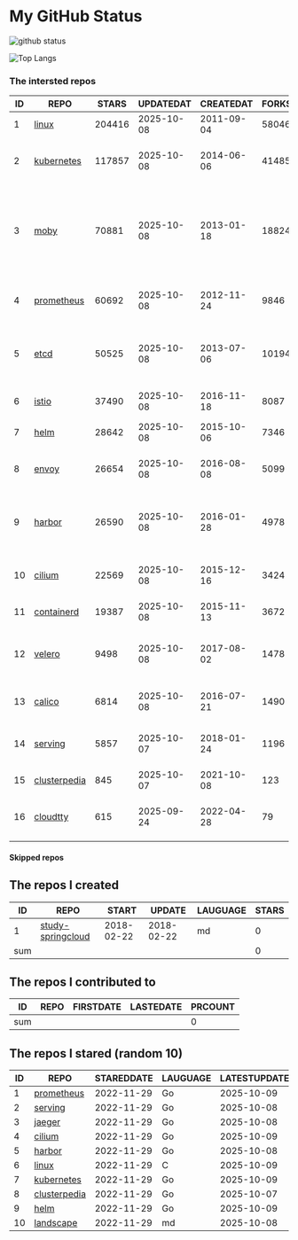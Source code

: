 # My GitHub Status

<img src="https://github-readme-stats-1.yihong0618.vercel.app/api?username=daoqingniu&show_icons=true&&&hide_title=true&count_private=true" alt="github status" />

![Top Langs](https://github-readme-stats-1.yihong0618.vercel.app/api/top-langs/?username=daoqingniu&layout=compact)

<!--START_SECTION:github_repos-->
### The intersted repos
| ID |                              REPO                               | STARS  | UPDATEDAT  | CREATEDAT  | FORKSCOUNT |                                                DESCRIPTIONS                                                |
|----|-----------------------------------------------------------------|--------|------------|------------|------------|------------------------------------------------------------------------------------------------------------|
|  1 | [linux](https://github.com/torvalds/linux)                      | 204416 | 2025-10-08 | 2011-09-04 |      58046 | Linux kernel source tree                                                                                   |
|  2 | [kubernetes](https://github.com/kubernetes/kubernetes)          | 117857 | 2025-10-08 | 2014-06-06 |      41485 | Production-Grade Container Scheduling and Management                                                       |
|  3 | [moby](https://github.com/moby/moby)                            |  70881 | 2025-10-08 | 2013-01-18 |      18824 | The Moby Project - a collaborative project for the container ecosystem to assemble container-based systems |
|  4 | [prometheus](https://github.com/prometheus/prometheus)          |  60692 | 2025-10-08 | 2012-11-24 |       9846 | The Prometheus monitoring system and time series database.                                                 |
|  5 | [etcd](https://github.com/etcd-io/etcd)                         |  50525 | 2025-10-08 | 2013-07-06 |      10194 | Distributed reliable key-value store for the most critical data of a distributed system                    |
|  6 | [istio](https://github.com/istio/istio)                         |  37490 | 2025-10-08 | 2016-11-18 |       8087 | Connect, secure, control, and observe services.                                                            |
|  7 | [helm](https://github.com/helm/helm)                            |  28642 | 2025-10-08 | 2015-10-06 |       7346 | The Kubernetes Package Manager                                                                             |
|  8 | [envoy](https://github.com/envoyproxy/envoy)                    |  26654 | 2025-10-08 | 2016-08-08 |       5099 | Cloud-native high-performance edge/middle/service proxy                                                    |
|  9 | [harbor](https://github.com/goharbor/harbor)                    |  26590 | 2025-10-08 | 2016-01-28 |       4978 | An open source trusted cloud native registry project that stores, signs, and scans content.                |
| 10 | [cilium](https://github.com/cilium/cilium)                      |  22569 | 2025-10-08 | 2015-12-16 |       3424 | eBPF-based Networking, Security, and Observability                                                         |
| 11 | [containerd](https://github.com/containerd/containerd)          |  19387 | 2025-10-08 | 2015-11-13 |       3672 | An open and reliable container runtime                                                                     |
| 12 | [velero](https://github.com/vmware-tanzu/velero)                |   9498 | 2025-10-08 | 2017-08-02 |       1478 | Backup and migrate Kubernetes applications and their persistent volumes                                    |
| 13 | [calico](https://github.com/projectcalico/calico)               |   6814 | 2025-10-08 | 2016-07-21 |       1490 | Cloud native networking and network security                                                               |
| 14 | [serving](https://github.com/knative/serving)                   |   5857 | 2025-10-07 | 2018-01-24 |       1196 | Kubernetes-based, scale-to-zero, request-driven compute                                                    |
| 15 | [clusterpedia](https://github.com/clusterpedia-io/clusterpedia) |    845 | 2025-10-07 | 2021-10-08 |        123 | The Encyclopedia of Kubernetes clusters                                                                    |
| 16 | [cloudtty](https://github.com/cloudtty/cloudtty)                |    615 | 2025-09-24 | 2022-04-28 |         79 | A Friendly Kubernetes CloudShell (Web Terminal) !                                                          |



#### Skipped repos
<!--END_SECTION:github_repos-->

<!--START_SECTION:my_github-->
## The repos I created
| ID  |                                 REPO                                 |   START    |   UPDATE   | LAUGUAGE | STARS |
|-----|----------------------------------------------------------------------|------------|------------|----------|-------|
|   1 | [study-springcloud](https://github.com/daoqingniu/study-springcloud) | 2018-02-22 | 2018-02-22 | md       |     0 |
| sum |                                                                      |            |            |          |     0 |

## The repos I contributed to
| ID  | REPO | FIRSTDATE | LASTEDATE | PRCOUNT |
|-----|------|-----------|-----------|---------|
| sum |      |           |           |       0 |

## The repos I stared (random 10)
| ID |                              REPO                               | STAREDDATE | LAUGUAGE | LATESTUPDATE |
|----|-----------------------------------------------------------------|------------|----------|--------------|
|  1 | [prometheus](https://github.com/prometheus/prometheus)          | 2022-11-29 | Go       | 2025-10-09   |
|  2 | [serving](https://github.com/knative/serving)                   | 2022-11-29 | Go       | 2025-10-08   |
|  3 | [jaeger](https://github.com/jaegertracing/jaeger)               | 2022-11-29 | Go       | 2025-10-08   |
|  4 | [cilium](https://github.com/cilium/cilium)                      | 2022-11-29 | Go       | 2025-10-09   |
|  5 | [harbor](https://github.com/goharbor/harbor)                    | 2022-11-29 | Go       | 2025-10-08   |
|  6 | [linux](https://github.com/torvalds/linux)                      | 2022-11-29 | C        | 2025-10-09   |
|  7 | [kubernetes](https://github.com/kubernetes/kubernetes)          | 2022-11-29 | Go       | 2025-10-09   |
|  8 | [clusterpedia](https://github.com/clusterpedia-io/clusterpedia) | 2022-11-29 | Go       | 2025-10-07   |
|  9 | [helm](https://github.com/helm/helm)                            | 2022-11-29 | Go       | 2025-10-09   |
| 10 | [landscape](https://github.com/cncf/landscape)                  | 2022-11-29 | md       | 2025-10-08   |

<!--END_SECTION:my_github-->
